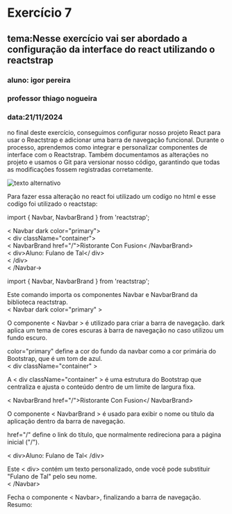 # Exercício 7
## tema:Nesse exercício vai ser abordado a configuração da interface do react utilizando o reactstrap 
### aluno: igor pereira
### professor thiago nogueira
### data:21/11/2024
no final deste exercício, conseguimos configurar nosso projeto React para usar o Reactstrap e adicionar uma barra de navegação funcional. Durante o processo, aprendemos como integrar e personalizar componentes de interface com o Reactstrap. Também documentamos as alterações no projeto e usamos o Git para versionar nosso código, garantindo que todas as modificações fossem registradas corretamente.

![texto alternativo](atv.png)

Para fazer essa alteração no react foi utilizado um codígo no html e esse codígo foi utilizado o reactstap:  

import { Navbar, NavbarBrand } from 'reactstrap';

< Navbar dark color="primary">  
 < div className="container">  
 < NavbarBrand href="/">Ristorante Con Fusion< /NavbarBrand>  
 < div>Aluno: Fulano de Tal</ div>  
 < /div>  
< /Navbar->  

import { Navbar, NavbarBrand } from 'reactstrap';

Este comando importa os componentes Navbar e NavbarBrand da biblioteca reactstrap.  
< Navbar dark color="primary" >

O componente < Navbar > é utilizado para criar a barra de navegação.
dark aplica um tema de cores escuras à barra de navegação no caso utilizou um fundo escuro.

color="primary" define a cor do fundo da navbar como a cor primária do Bootstrap, que é um tom de azul.  
< div className="container" >

A < div className="container" > é uma estrutura do Bootstrap que centraliza e ajusta o conteúdo dentro de um limite de largura fixa.  

< NavbarBrand href="/">Ristorante Con Fusion</ NavbarBrand>

O componente < NavbarBrand > é usado para exibir o nome ou título da aplicação dentro da barra de navegação.  

href="/" define o link do título, que normalmente redireciona para a página inicial ("/").  

< div>Aluno: Fulano de Tal< /div>

Este < div> contém um texto personalizado, onde você pode substituir "Fulano de Tal" pelo seu nome.  
< /Navbar>

Fecha o componente < Navbar>, finalizando a barra de navegação.
Resumo: